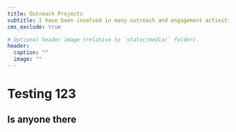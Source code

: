 ```yaml
---
title: Outreach Projects
subtitle: I have been involved in many outreach and engagement activities both independently and in collaboration with institutions.
cms_exclude: true

# Optional header image (relative to `static/media/` folder).
header:
  caption: ""
  image: ""
---
```


# Testing 123
## Is anyone there
